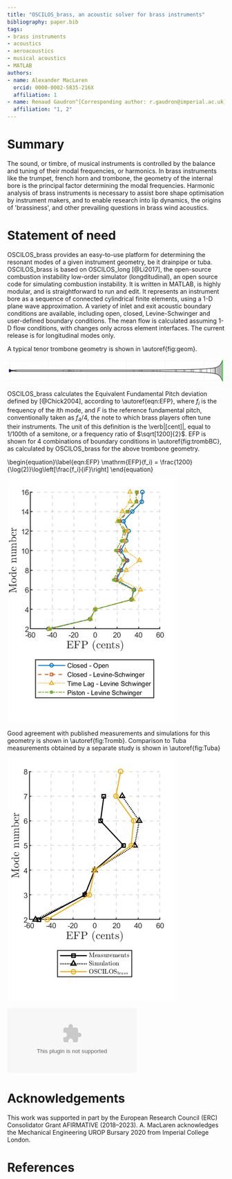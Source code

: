 ```yaml
---
title: "OSCILOS_brass, an acoustic solver for brass instruments"
bibliography: paper.bib
tags:
- brass instruments
- acoustics
- aeroacoustics
- musical acoustics
- MATLAB
authors:
- name: Alexander MacLaren
  orcid: 0000-0002-5835-216X
  affiliation: 1
- name: Renaud Gaudron^[Corresponding author: r.gaudron@imperial.ac.uk]
  affiliation: "1, 2"
---
```


# Summary

 The sound, or timbre, of musical instruments is controlled by the 
 balance and tuning of their modal frequencies, or harmonics. In brass 
 instruments like the trumpet, french horn and trombone, the geometry 
 of the internal bore is the principal factor determining the modal 
 frequencies. Harmonic analysis of brass instruments is necessary to 
 assist bore shape optimisation by instrument makers, and to enable 
 research into lip dynamics, the origins of 'brassiness', and other 
 prevailing questions in brass wind acoustics. 


# Statement of need

OSCILOS_brass provides an easy-to-use platform for determining the 
resonant modes of a given instrument geometry, be it drainpipe or tuba. OSCILOS_brass is based on 
OSCILOS_long [@Li2017], the open-source combustion instability low-order 
simulator (longditudinal), an open source code for simulating 
combustion instability. It is written in MATLAB, is highly modular, and 
is straightforward to run and edit. It represents an instrument bore as 
a sequence of connected cylindrical finite elements, using a 1-D plane wave approximation. A variety of inlet and exit acoustic 
boundary conditions are available, including open, closed, 
Levine-Schwinger and user-defined boundary conditions. The mean flow is 
calculated assuming 1-D flow conditions, with changes only 
across element interfaces. The current release is for longitudinal 
modes only.

A typical tenor trombone geometry is shown in \autoref{fig:geom}.

![Trombone bore profile from [@Bilbao2013] as represented by OSCILOS_brass\label{fig:geom}](figures/TromboneGeometry.png)

OSCILOS_brass calculates the Equivalent Fundamental Pitch deviation 
defined by [@Chick2004], according to \autoref{eqn:EFP}, where 
$f_i$ is the frequency of the $i$th mode, and $F$ is the reference 
fundamental pitch, conventionally taken as $f_4/4$, the note to which 
brass players often tune their instruments. The unit of this definition 
is the \verb|[cent]|, equal to $1/100$th of a semitone, or a frequency 
ratio of $\sqrt[1200]{2}$. EFP is shown for 4 combinations of boundary 
conditions in \autoref{fig:trombBC}, as calculated by OSCILOS_brass for 
the above trombone geometry.

\begin{equation}\label{eqn:EFP}
	\mathrm{EFP}(f_i) = \frac{1200}{\log(2)}\log\left[\frac{f_i}{iF}\right]
\end{equation}

![EFP output by OSCILOS_brass for 4 sets of boundary conditions applied to the trombone geometry from [@Bilbao2013]\label{fig:trombBC}](figures/TromboneBCsEFP.png)

Good agreement with published measurements and simulations for this geometry is shown in \autoref{fig:Tromb}. Comparison to Tuba measurements obtained by a separate study is shown in \autoref{fig:Tuba}

![OSCILOS_brass EFP comparison to results for trombone geometry from [@Bilbao2013]\label{fig:Tromb}](figures/TromboneEFP.png)

![OSCILOS_brass EFP comparison to results for tuba geometry from [@Norman2013]\label{fig:Tuba}](figures/TubaEFP.eps)

# Acknowledgements

This work was supported in part by the European Research Council (ERC) 
Consolidator Grant AFIRMATIVE (2018–2023). A. MacLaren acknowledges the 
Mechanical Engineering UROP Bursary 2020 from Imperial College London.

# References
